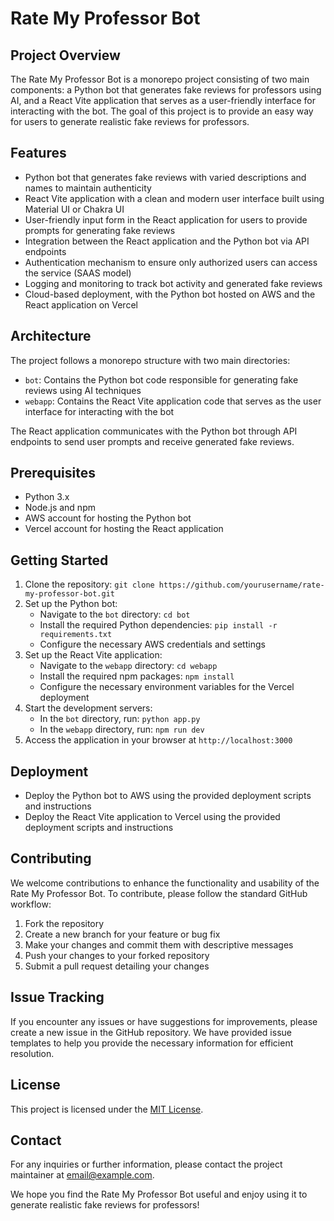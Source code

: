 # Rate My Professor Bot

## Project Overview
The Rate My Professor Bot is a monorepo project consisting of two main components: a Python bot that generates fake reviews for professors using AI, and a React Vite application that serves as a user-friendly interface for interacting with the bot. The goal of this project is to provide an easy way for users to generate realistic fake reviews for professors.

## Features
- Python bot that generates fake reviews with varied descriptions and names to maintain authenticity
- React Vite application with a clean and modern user interface built using Material UI or Chakra UI
- User-friendly input form in the React application for users to provide prompts for generating fake reviews
- Integration between the React application and the Python bot via API endpoints
- Authentication mechanism to ensure only authorized users can access the service (SAAS model)
- Logging and monitoring to track bot activity and generated fake reviews
- Cloud-based deployment, with the Python bot hosted on AWS and the React application on Vercel

## Architecture
The project follows a monorepo structure with two main directories:
- `bot`: Contains the Python bot code responsible for generating fake reviews using AI techniques
- `webapp`: Contains the React Vite application code that serves as the user interface for interacting with the bot

The React application communicates with the Python bot through API endpoints to send user prompts and receive generated fake reviews.

## Prerequisites
- Python 3.x
- Node.js and npm
- AWS account for hosting the Python bot
- Vercel account for hosting the React application

## Getting Started
1. Clone the repository: `git clone https://github.com/yourusername/rate-my-professor-bot.git`
2. Set up the Python bot:
   - Navigate to the `bot` directory: `cd bot`
   - Install the required Python dependencies: `pip install -r requirements.txt`
   - Configure the necessary AWS credentials and settings
3. Set up the React Vite application:
   - Navigate to the `webapp` directory: `cd webapp`
   - Install the required npm packages: `npm install`
   - Configure the necessary environment variables for the Vercel deployment
4. Start the development servers:
   - In the `bot` directory, run: `python app.py`
   - In the `webapp` directory, run: `npm run dev`
5. Access the application in your browser at `http://localhost:3000`

## Deployment
- Deploy the Python bot to AWS using the provided deployment scripts and instructions
- Deploy the React Vite application to Vercel using the provided deployment scripts and instructions

## Contributing
We welcome contributions to enhance the functionality and usability of the Rate My Professor Bot. To contribute, please follow the standard GitHub workflow:
1. Fork the repository
2. Create a new branch for your feature or bug fix
3. Make your changes and commit them with descriptive messages
4. Push your changes to your forked repository
5. Submit a pull request detailing your changes

## Issue Tracking
If you encounter any issues or have suggestions for improvements, please create a new issue in the GitHub repository. We have provided issue templates to help you provide the necessary information for efficient resolution.

## License
This project is licensed under the [MIT License](LICENSE).

## Contact
For any inquiries or further information, please contact the project maintainer at [email@example.com](mailto:email@example.com).

We hope you find the Rate My Professor Bot useful and enjoy using it to generate realistic fake reviews for professors!
